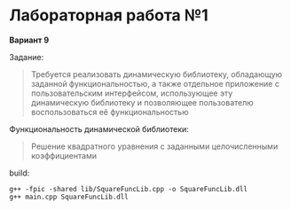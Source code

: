 # Лабораторная работа №1
**Вариант 9**

Задание:
> Требуется реализовать динамическую библиотеку,
обладающую заданной функциональностью, а также отдельное
приложение с пользовательским интерфейсом, использующее эту
динамическую библиотеку и позволяющее пользователю
воспользоваться её функциональностью

Функциональность динамической библиотеки:
> Решение квадратного уравнения с заданными целочисленными коэффициентами

build:
```
g++ -fpic -shared lib/SquareFuncLib.cpp -o SquareFuncLib.dll
g++ main.cpp SquareFuncLib.dll
```
